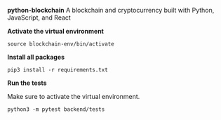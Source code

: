 **python-blockchain**
A blockchain and cryptocurrency built with Python, JavaScript, and React

**Activate the virtual environment**

```
source blockchain-env/bin/activate
```

**Install all packages**
```
pip3 install -r requirements.txt 
```

**Run the tests**

Make sure to activate the virtual environment.

```
python3 -m pytest backend/tests
```



